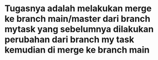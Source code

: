 # Tugasnya adalah melakukan merge ke branch main/master dari branch mytask yang sebelumnya dilakukan perubahan dari branch my task kemudian di merge ke branch main
